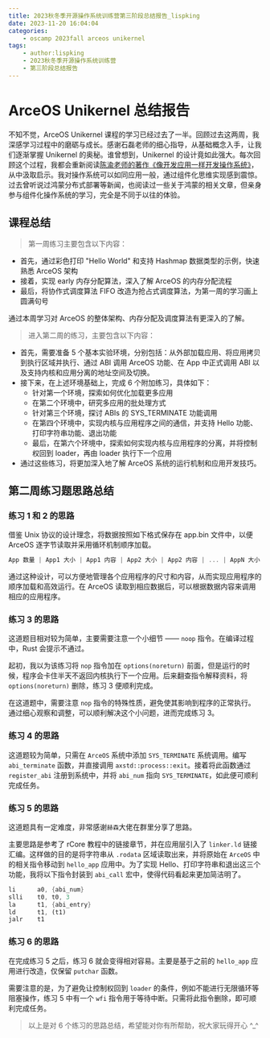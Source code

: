 ```yaml
---
title: 2023秋冬季开源操作系统训练营第三阶段总结报告_lispking
date: 2023-11-20 16:04:04
categories:
    - oscamp 2023fall arceos unikernel
tags:
    - author:lispking
    - 2023秋冬季开源操作系统训练营
    - 第三阶段总结报告
---
```


# ArceOS Unikernel 总结报告

不知不觉，ArceOS Unikernel 课程的学习已经过去了一半。回顾过去这两周，我深感学习过程中的磨砺与成长。感谢石磊老师的细心指导，从基础概念入手，让我们逐渐掌握 Unikernel 的奥秘。谁曾想到，Unikernel 的设计竟如此强大。每次回顾这个过程，我都会重新阅读[陈渝老师的著作《像开发应用一样开发操作系统》](https://mp.weixin.qq.com/s/-birTWw6kZQ9oyCzjTAntg)，从中汲取启示。我对操作系统可以如同应用一般，通过组件化思维实现感到震惊。过去曾听说过鸿蒙分布式部署等新闻，也阅读过一些关于鸿蒙的相关文章，但亲身参与组件化操作系统的学习，完全是不同于以往的体验。

## 课程总结

> 第一周练习主要包含以下内容：

* 首先，通过彩色打印 "Hello World" 和支持 Hashmap 数据类型的示例，快速熟悉 ArceOS 架构
* 接着，实现 early 内存分配算法，深入了解 ArceOS 的内存分配流程
* 最后，将协作式调度算法 FIFO 改造为抢占式调度算法，为第一周的学习画上圆满句号

通过本周学习对 ArceOS 的整体架构、内存分配及调度算法有更深入的了解。

<!-- more -->

> 进入第二周的练习，主要包含以下内容：

* 首先，需要准备 5 个基本实验环境，分别包括：从外部加载应用、将应用拷贝到执行区域并执行、通过 ABI 调用 ArceOS 功能、在 App 中正式调用 ABI 以及支持内核和应用分离的地址空间及切换。
* 接下来，在上述环境基础上，完成 6 个附加练习，具体如下：
  - 针对第一个环境，探索如何优化加载更多应用
  - 在第二个环境中，研究多应用的批处理方式
  - 针对第三个环境，探讨 ABIs 的 SYS_TERMINATE 功能调用
  - 在第四个环境中，实现内核与应用程序之间的通信，并支持 Hello 功能、打印字符串功能、退出功能
  - 最后，在第六个环境中，探索如何实现内核与应用程序的分离，并将控制权回到 loader，再由 loader 执行下一个应用
* 通过这些练习，将更加深入地了解 ArceOS 系统的运行机制和应用开发技巧。


## 第二周练习题思路总结

### 练习 1 和 2 的思路

借鉴 Unix 协议的设计理念，将数据按照如下格式保存在 app.bin 文件中，以便 ArceOS 逐字节读取并采用循环机制顺序加载。

```rust  
App 数量 | App1 大小 | App1 内容 | App2 大小 | App2 内容 | ... | AppN 大小 | AppN 内容  
```

通过这种设计，可以方便地管理各个应用程序的尺寸和内容，从而实现应用程序的顺序加载和高效运行。在 ArceOS 读取到相应数据后，可以根据数据内容来调用相应的应用程序。

### 练习 3 的思路

这道题目相对较为简单，主要需要注意一个小细节 —— `noop` 指令。在编译过程中，Rust 会提示不通过。

起初，我以为该练习将 `nop` 指令加在 `options(noreturn)` 前面，但是运行的时候，程序会卡住半天不返回内核执行下一个应用。后来翻查指令解释资料，将 `options(noreturn)` 删除，练习 3 便顺利完成。

在这道题中，需要注意 `nop` 指令的特殊性质，避免使其影响到程序的正常执行。通过细心观察和调整，可以顺利解决这个小问题，进而完成练习 3。

### 练习 4 的思路

这道题较为简单，只需在 `ArceOS` 系统中添加 `SYS_TERMINATE` 系统调用。编写 `abi_terminate` 函数，并直接调用 `axstd::process::exit`。接着将此函数通过 `register_abi` 注册到系统中，并将 `abi_num` 指向 `SYS_TERMINATE`，如此便可顺利完成任务。

### 练习 5 的思路

这道题具有一定难度，非常感谢`赫森`大佬在群里分享了思路。

主要思路是参考了 rCore 教程中的链接章节，并在应用层引入了 `linker.ld` 链接汇编。这样做的目的是将字符串从 `.rodata` 区域读取出来，并将原始在 `ArceOS` 中的相关指令移动到 `hello_app` 应用中。为了实现 Hello、打印字符串和退出这三个功能，我将以下指令封装到 `abi_call` 宏中，使得代码看起来更加简洁明了。

```rust
li      a0, {abi_num}
slli    t0, t0, 3
la      t1, {abi_entry}
ld      t1, (t1)
jalr    t1
```

### 练习 6 的思路

在完成练习 5 之后，练习 6 就会变得相对容易。主要是基于之前的 `hello_app` 应用进行改造，仅保留 `putchar` 函数。

需要注意的是，为了避免让控制权回到 `loader` 的条件，例如不能进行无限循环等阻塞操作，练习 5 中有一个 `wfi` 指令用于等待中断。只需将此指令删除，即可顺利完成任务。


>  以上是对 6 个练习的思路总结，希望能对你有所帮助，祝大家玩得开心 ^_^
